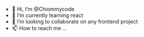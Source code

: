 - 👋 Hi, I’m @Chiommycode
- 🌱 I’m currently learning react
- 💞️ I’m looking to collaborate on any frontend project
- 📫 How to reach me ...

<!---
Chiommycode/Chiommycode is a ✨ special ✨ repository because its `README.md` (this file) appears on your GitHub profile.
You can click the Preview link to take a look at your changes.
--->
